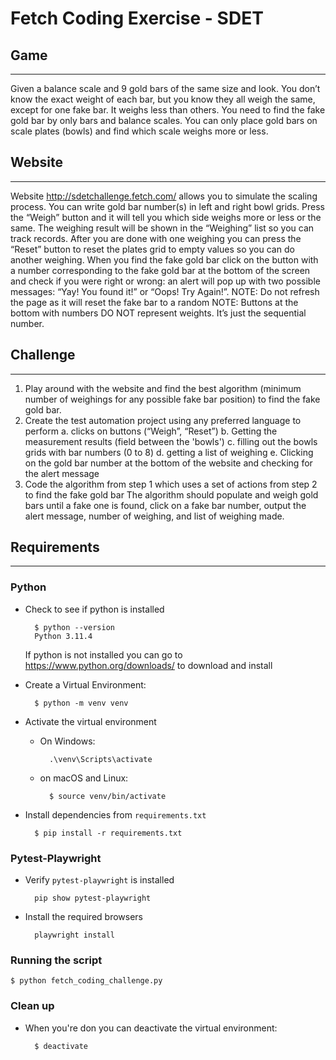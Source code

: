 # Fetch Coding Exercise - SDET
## Game
---
Given a balance scale and 9 gold bars of the same size and look. You don’t know the exact weight of each bar,
but you know they all weigh the same, except for one fake bar. It weighs less than others. You need to find the fake
gold bar by only bars and balance scales.
You can only place gold bars on scale plates (bowls) and find which scale weighs more or less.

## Website
---
Website http://sdetchallenge.fetch.com/ allows you to simulate the scaling process. You can write gold bar number(s)
in left and right bowl grids. Press the “Weigh” button and it will tell you which side weighs more or less or the same.
The weighing result will be shown in the “Weighing” list so you can track records.
After you are done with one weighing you can press the “Reset” button to reset the plates grid to empty values so you
can do another weighing.
When you find the fake gold bar click on the button with a number corresponding to the fake gold bar at the bottom of
the screen and check if you were right or wrong: an alert will pop up with two possible messages: “Yay! You found it!”
or “Oops! Try Again!”.
NOTE: Do not refresh the page as it will reset the fake bar to a random
NOTE: Buttons at the bottom with numbers DO NOT represent weights. It’s just the sequential number.
## Challenge
---
1. Play around with the website and find the best algorithm (minimum number of weighings for any possible
fake bar position) to find the fake gold bar.
2. Create the test automation project using any preferred language to perform
a. clicks on buttons (“Weigh”, “Reset”)
b. Getting the measurement results (field between the 'bowls')
c. filling out the bowls grids with bar numbers (0 to 8)
d. getting a list of weighing
e. Clicking on the gold bar number at the bottom of the website and checking for the alert message
3. Code the algorithm from step 1 which uses a set of actions from step 2 to find the fake gold bar
The algorithm should populate and weigh gold bars until a fake one is found, click on a fake bar number, output the
alert message, number of weighing, and list of weighing made.

## Requirements
___
### Python
- Check to see if python is installed

        $ python --version
        Python 3.11.4

    If python is not installed you can go to https://www.python.org/downloads/ to download and install

- Create a Virtual Environment:

        $ python -m venv venv

- Activate the virtual environment
    - On Windows:

            .\venv\Scripts\activate
    - on macOS and Linux:
      
            $ source venv/bin/activate

- Install dependencies from `requirements.txt`
  
        $ pip install -r requirements.txt
### Pytest-Playwright
- Verify `pytest-playwright` is installed

        pip show pytest-playwright

- Install the required browsers

        playwright install

### Running the script

    $ python fetch_coding_challenge.py

### Clean up
- When you're don you can deactivate the virtual environment:
  
        $ deactivate

